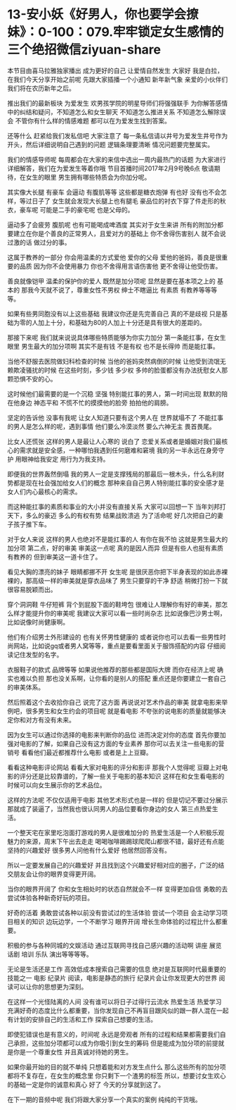 # 13-安小妖《好男人，你也要学会撩妹》：0-100：079.牢牢锁定女生感情的三个绝招微信ziyuan-share

本节目由喜马拉雅独家播出 成为更好的自己 让爱情自然发生 大家好 我是白拉，在我们今天分享开始之前呢 先跟大家插播一个小通知 新年新气象 亲爱的小伙伴们 我们将在农历新年之后。

推出我们的最新板块 为爱发生 欢男孩学院的明星导师们将强强联手 为你解答感情中的纠结和疑问，不知道怎么和女生聊天 不知道怎么推进关系 不知道怎么解除误会 不管你有什么样的情感难题 都可以在为爱发生找到答案。

还等什么 赶紧给我们发私信吧 大家注意了 每一条私信请以井号为爱发生井号作为开头，然后详细说明自己遇到的问题 逻辑条理要清晰 情况问题要完整属实。

我们的情感导师呢 每周都会在大家的来信中选出一周内最热门的话题 为大家进行详细解答，我们在为爱发生等着你哦 节目首播时间2017年2月9号晚6点 敬请期待，在女生的眼里 男生拥有哪些特质会为你加分呢。

其实像大长腿 有豪车 会逼动 有腹肌等等 这些都是糖衣炮弹 有也好 没有也不会怎样，等过日子了 女生就会发现大长腿上也有腿毛 豪品位的衬衣下穿了件走形的秋衣，豪车呢 可能是二手的豪宅呢 也是父母的。

逼动多了会疲劳 腹肌呢 也有可能喝成啤酒度 其实对于女生来讲 所有的附加分都要建立在你是个善良的正常男人，且爱对方的基础上 你不舍得伤害别人 就不会说过激的话 做过分的事。

这属于教养的一部分 你会用温柔的方式爱他 爱你的父母 爱他的爸妈，善良是很重要的品质 因为你不会使用暴力 你也不舍得用言语伤害他 更不舍得让他受伤害。

善良就像铠甲 温柔的保护你的爱人 既然是加分项呢 显然是要在基本项之上的 基本的 那我今天就不说了，尊重女性不男权 绅士不瞎逼比 有素质 有教养等等等等。

如果有些男同胞没有以上这些基础 我建议你还是先完善自己 真的不是歧视 只是基础为零的人加上十分，和基础为80的人加上十分还是具有很大的差距的。

那接下来呢 我们就来说说具体哪些特质能够为你实力加分 第一条能扛事，在女生眼里 男生最大的加分项啊 其实不是有钱 不是有权 也不是长得帅 而是能扛事。

当他不舒服去医院做妇科检查的时候 当他的爸妈突然病倒的时候 让他受到流氓无赖欺凌骚扰的时候 在这些时刻，多少钱 多少权 多帅的脸蛋都没有办法抚慰女人那颗恐惧不安的心。

这时候他们最需要的是一个沉稳 坚强 特别能扛事的男人，第一时间出现 默默的陪在他身边 神态平和 不慌不忙的摸摸他的脸旁 拍拍他的肩膀。

坚定的告诉他 没事有我呢 让女人知道只要有这个男人在 世界就塌不了 不能扛事的男人是怎么样的呢，遇到事情 他们要么冷漠淡然 要么六神无主 畏首畏尾。

比女人还慌张 这样的男人是最让人心寒的 说白了 恋爱关系或者是婚姻对我们最核心的需求就是安全感，一种哪怕我遇到任何磨难和窘境 我的另一半永远在身旁守护 用眼神给我安定 用行为为我支持。

即便我的世界轰然倒塌 我的男人一定是支撑残局的那最后一根木头，什么名利财势都是现在社会强加给女人们的概念 那种来自自己男人特别能扛事的安全感才是女人们内心最核心的需求。

而这种能扛事的素质和事业的大小并没有直接关系 大家可以回想一下 当年刘邦打天下，多么的豪迈 多么的有权有势 结果战败溃逃 为了活命呢 好几次把自己的妻子孩子推下车。

对于女人来说 这样的男人也绝对不是能扛事的人 有你在我不怕 这就是男生最大的加分项 第二点，好的审美 审美这一点呢 真的是因人而异 但是有些人也挺有素质 有教养的 但到审美这一道卡住了。

看见大胸的漂亮的妹子 眼睛都挪不开 女生呢 是很厌恶你把下半身表现的如此赤裸裸的，那高级一样的审美就是穿衣品味了 男生只要穿的干净 舒适 稍微打扮一下就很容易脱颖而出。

穿个洞洞鞋 牛仔短裤 背个到屁股下面的鞋垮包 很难让人理解你有好的审美，那怎么样才能提升你的审美呢 我建议大家可以看一些时尚杂志 比如说像巴沙男士啊，比如说像时尚健康啊。

他们有介绍男士外形建设的 也有关怀男性健康的 或者说你也可以去看一些男性时尚网站，比如说gq或者男人窝等等，重点是要看里面关于服饰搭配的内容 仔细阅读记住发型的名字。

衣服鞋子的款式 品牌等等 如果说他推荐的那些都是国际大牌 而你在经济上呢 确实也难以负担 那也没关系啊，让你看的是别人的搭配 重点还是你要建立一套自己的审美体系。

然后照着这个去收拾你自己 说完了这方面 再说说对艺术作品的审美 就拿电影来举例吧，很多男生和女生约会的项目呢 就是看电影 不夸张的说电影的质量就能够决定你和对方有没有未来。

因为女生可以通过你选择的电影来判断你的品位 进而决定对你的态度 首先你要加强对电影的了解，如果自己没有这方面的专业素养 那你可以去关注一些电影的营销号 看看他们最近都推荐什么电影 或者是上上豆瓣。

看看这种电影评论网站 看看大家对电影的评分和影评 那我个人觉得呢 豆瓣上对电影的评分还是比较靠谱的，了解一些关于电影的基本知识 这样在和女生看电影的时候可以向女生展示你的艺术品位。

这样的方法呢 不仅仅适用于电影 其他艺术形式也是一样的 但是切记不要过分展示 那就成了装逼了，当然我也很认同男人的品位要看你身边的女人 第三点热爱生活。

一个整天宅在家里吃泡面打游戏的男人是很难加分的 热爱生活是一个人积极乐观魅力的来源，周末下午出去走走 喝喝咖啡踢踢球爬爬山都很不错，最好还有点能坚持的兴趣爱好 很多男人问他有什么爱好 他居然回答没有。

所以一定要发展自己的兴趣爱好 并且找到这个兴趣爱好相对应的圈子，广泛的结交朋友会让你的眼界变得更开阔。

当你的眼界开阔了 你和女生相处时的状态自然就会不一样 变得更加自信 勇敢的去尝试体验各种新奇好玩的项目。

好奇的活着 勇敢尝试各种以前没有尝试过的生活体验 尝试一个项目 会主动学习项目相关的知识 边玩边学，一个不断学习 眼界开阔 增长生命体验的过程比什么都重要。

积极的参与各种同城的文娱活动 通过互联网寻找自己感兴趣的活动啊 讲座 展览 话剧 培训 乐队 演出等等等等。

无论是生活还是工作 高效低成本搜索自己需要的信息 绝对是互联网时代最重要的技能之一 电影 纪录片 阅读，电影是静态的旅行 纪录片会让你发现更大的世界 阅读可以让你的思想更为深刻。

在这样一个光怪陆离的人间 没有谁可以将日子过得行云流水 热爱生活 热爱学习 充满好奇的态度比什么都重要，当你发现自己不再盲目跟风似的跟一群人混在一起 有计划的安排自己的生活和工作 探索自己想要的生活。

即使犯错误也是有意义的，时间呢 永远是旁观者 所有的过程和结果都需要我们自己承担，这些加分项都可以成为你吸引到女生的筹码 但是能成为加分项的前提就是你是一个尊重女性 并且真诚对待她的男生。

如果你最开始的目的就不单纯 只想着能和对方发生点什么 那么这些所有的加分项都将不复存在，在女生的概念里 你只剩下一个渣男的标签 所以，想要讨女生欢心的基础一定是你的诚意和真心 好了 今天的分享就到这了。

在下一期的音频中呢 我们将跟大家分享一个真实的案例 纯纯的干货哦。